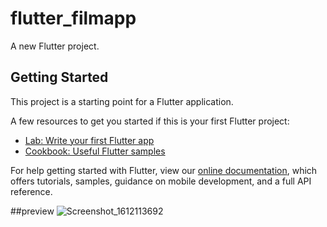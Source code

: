 # flutter_filmapp

A new Flutter project.

## Getting Started

This project is a starting point for a Flutter application.

A few resources to get you started if this is your first Flutter project:

- [Lab: Write your first Flutter app](https://flutter.dev/docs/get-started/codelab)
- [Cookbook: Useful Flutter samples](https://flutter.dev/docs/cookbook)

For help getting started with Flutter, view our
[online documentation](https://flutter.dev/docs), which offers tutorials,
samples, guidance on mobile development, and a full API reference.


##preview
![Screenshot_1612113692](https://user-images.githubusercontent.com/47421572/106397791-42f4c280-6420-11eb-8b69-4019ce713463.png)
